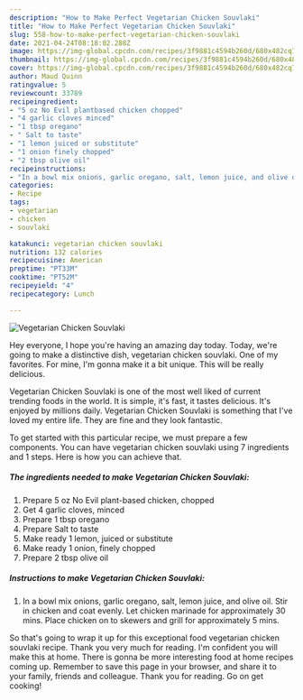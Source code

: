 ```yaml
---
description: "How to Make Perfect Vegetarian Chicken Souvlaki"
title: "How to Make Perfect Vegetarian Chicken Souvlaki"
slug: 558-how-to-make-perfect-vegetarian-chicken-souvlaki
date: 2021-04-24T08:18:02.288Z
image: https://img-global.cpcdn.com/recipes/3f9881c4594b260d/680x482cq70/vegetarian-chicken-souvlaki-recipe-main-photo.jpg
thumbnail: https://img-global.cpcdn.com/recipes/3f9881c4594b260d/680x482cq70/vegetarian-chicken-souvlaki-recipe-main-photo.jpg
cover: https://img-global.cpcdn.com/recipes/3f9881c4594b260d/680x482cq70/vegetarian-chicken-souvlaki-recipe-main-photo.jpg
author: Maud Quinn
ratingvalue: 5
reviewcount: 33789
recipeingredient:
- "5 oz No Evil plantbased chicken chopped"
- "4 garlic cloves minced"
- "1 tbsp oregano"
- " Salt to taste"
- "1 lemon juiced or substitute"
- "1 onion finely chopped"
- "2 tbsp olive oil"
recipeinstructions:
- "In a bowl mix onions, garlic oregano, salt, lemon juice, and olive oil. Stir in chicken and coat evenly. Let chicken marinade for approximately 30 mins. Place chicken on to skewers and grill for approximately 5 mins."
categories:
- Recipe
tags:
- vegetarian
- chicken
- souvlaki

katakunci: vegetarian chicken souvlaki 
nutrition: 132 calories
recipecuisine: American
preptime: "PT33M"
cooktime: "PT52M"
recipeyield: "4"
recipecategory: Lunch

---
```



![Vegetarian Chicken Souvlaki](https://img-global.cpcdn.com/recipes/3f9881c4594b260d/680x482cq70/vegetarian-chicken-souvlaki-recipe-main-photo.jpg)

Hey everyone, I hope you're having an amazing day today. Today, we're going to make a distinctive dish, vegetarian chicken souvlaki. One of my favorites. For mine, I'm gonna make it a bit unique. This will be really delicious.



Vegetarian Chicken Souvlaki is one of the most well liked of current trending foods in the world. It is simple, it's fast, it tastes delicious. It's enjoyed by millions daily. Vegetarian Chicken Souvlaki is something that I've loved my entire life. They are fine and they look fantastic.


To get started with this particular recipe, we must prepare a few components. You can have vegetarian chicken souvlaki using 7 ingredients and 1 steps. Here is how you can achieve that.

<!--inarticleads1-->

##### The ingredients needed to make Vegetarian Chicken Souvlaki:

1. Prepare 5 oz No Evil plant-based chicken, chopped
1. Get 4 garlic cloves, minced
1. Prepare 1 tbsp oregano
1. Prepare  Salt to taste
1. Make ready 1 lemon, juiced or substitute
1. Make ready 1 onion, finely chopped
1. Prepare 2 tbsp olive oil




<!--inarticleads2-->

##### Instructions to make Vegetarian Chicken Souvlaki:

1. In a bowl mix onions, garlic oregano, salt, lemon juice, and olive oil. Stir in chicken and coat evenly. Let chicken marinade for approximately 30 mins. Place chicken on to skewers and grill for approximately 5 mins.




So that's going to wrap it up for this exceptional food vegetarian chicken souvlaki recipe. Thank you very much for reading. I'm confident you will make this at home. There is gonna be more interesting food at home recipes coming up. Remember to save this page in your browser, and share it to your family, friends and colleague. Thank you for reading. Go on get cooking!

